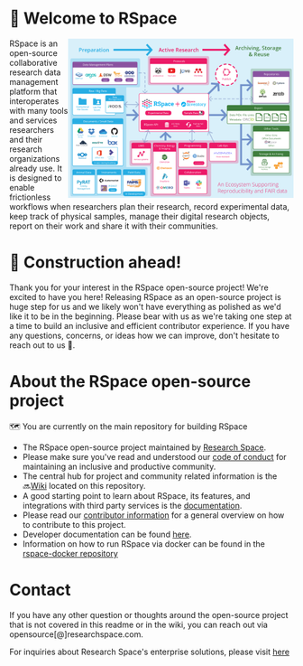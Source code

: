 # 👋 Welcome to RSpace 
<picture>
 <img alt="Map of how the RSpace platform creates an ecosystem of digital tools to support workflows for preparing, conducting and reporting on research." src="https://github.com/rspace-os/rspace-marketing-resources/blob/2921f20007717ba0122ae293b30f17858c49c31c/main_graphic.png" width = 400 align = right>
</picture>
RSpace is an open-source collaborative research data management platform that interoperates with many tools and services researchers and their research organizations already use. It is designed to enable frictionless workflows when researchers plan their research, record experimental data, keep track of physical samples, manage their digital research objects, report on their work and share it with their communities. 

<br clear="right"/>

# 🚧 Construction ahead!
Thank you for your interest in the RSpace open-source project! We're excited to have you here!
Releasing RSpace as an open-source project is huge step for us and we likely won't have everything as polished as we'd like it to be in the beginning. Please bear with us as we're taking one step at a time to build an inclusive and efficient contributor experience. If you have any questions, concerns, or ideas how we can improve, don't hesitate to reach out to us 🙏.

# About the RSpace open-source project
🗺️ You are currently on the main repository for building RSpace
- The RSpace open-source project maintained by [Research Space](https://www.researchspace.com).
- Please make sure you've read and understood our [code of conduct](https://github.com/rspace-os/.github/blob/1be658989ec362844d1f8b2ef590f28bbc989a1e/CODE_OF_CONDUCT.md) for maintaining an inclusive and productive community.
- The central hub for project and community related information is the 🔜[Wiki](...) located on this repository. 
- A good starting point to learn about RSpace, its features, and integrations with third party services is the [documentation](https://documentation.researchspace.com/).
- Please read our [contributor information](https://github.com/rspace-os/.github/blob/1be658989ec362844d1f8b2ef590f28bbc989a1e/CONTRIBUTING.md) for a general overview on how to contribute to this project.
- Developer documentation can be found [here](DevDocs/DeveloperNotes/GettingStarted/GettingStarted.md).
- Information on how to run RSpace via docker can be found in the [rspace-docker repository](https://github.com/rspace-os/rspace-docker)

# Contact
If you have any other question or thoughts around the open-source project that is not covered in this readme or in the wiki, you can reach out via opensource[@]researchspace.com.

For inquiries about Research Space's enterprise solutions, please visit [here](https://www.researchspace.com/solutions)
